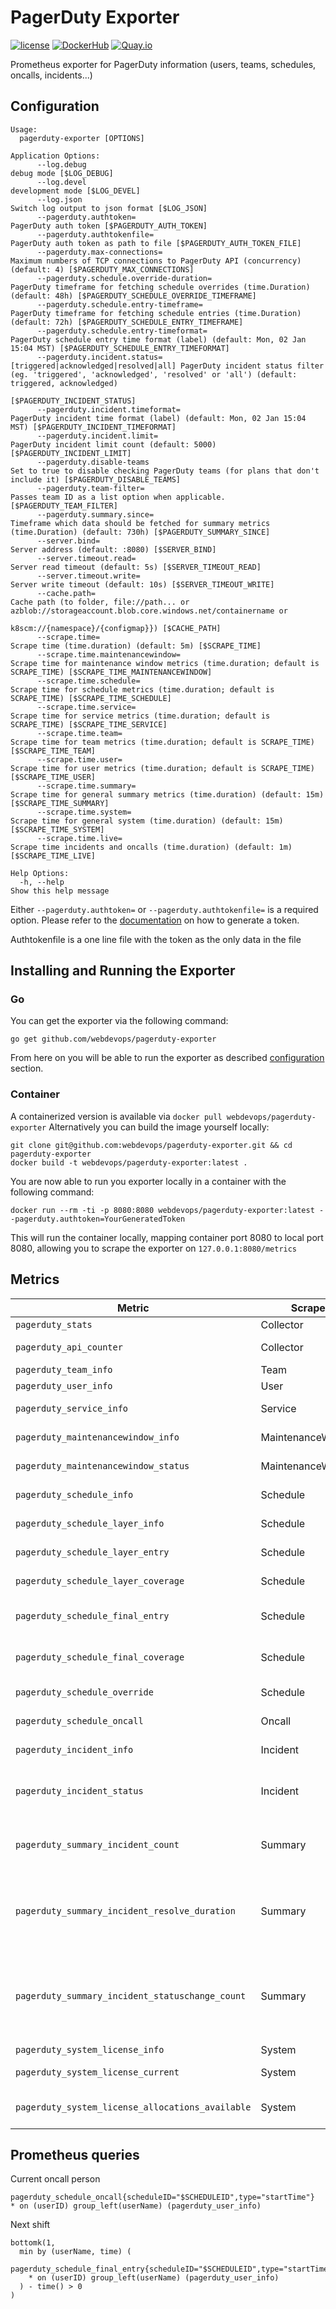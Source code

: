 # PagerDuty Exporter

[![license](https://img.shields.io/github/license/webdevops/pagerduty-exporter.svg)](https://github.com/webdevops/pagerduty-exporter/blob/master/LICENSE)
[![DockerHub](https://img.shields.io/badge/DockerHub-webdevops%2Fpagerduty--exporter-blue)](https://hub.docker.com/r/webdevops/pagerduty-exporter/)
[![Quay.io](https://img.shields.io/badge/Quay.io-webdevops%2Fpagerduty--exporter-blue)](https://quay.io/repository/webdevops/pagerduty-exporter)

Prometheus exporter for PagerDuty information (users, teams, schedules, oncalls, incidents...)

## Configuration

```
Usage:
  pagerduty-exporter [OPTIONS]

Application Options:
      --log.debug                                                       debug mode [$LOG_DEBUG]
      --log.devel                                                       development mode [$LOG_DEVEL]
      --log.json                                                        Switch log output to json format [$LOG_JSON]
      --pagerduty.authtoken=                                            PagerDuty auth token [$PAGERDUTY_AUTH_TOKEN]
      --pagerduty.authtokenfile=                                        PagerDuty auth token as path to file [$PAGERDUTY_AUTH_TOKEN_FILE]
      --pagerduty.max-connections=                                      Maximum numbers of TCP connections to PagerDuty API (concurrency) (default: 4) [$PAGERDUTY_MAX_CONNECTIONS]
      --pagerduty.schedule.override-duration=                           PagerDuty timeframe for fetching schedule overrides (time.Duration) (default: 48h) [$PAGERDUTY_SCHEDULE_OVERRIDE_TIMEFRAME]
      --pagerduty.schedule.entry-timeframe=                             PagerDuty timeframe for fetching schedule entries (time.Duration) (default: 72h) [$PAGERDUTY_SCHEDULE_ENTRY_TIMEFRAME]
      --pagerduty.schedule.entry-timeformat=                            PagerDuty schedule entry time format (label) (default: Mon, 02 Jan 15:04 MST) [$PAGERDUTY_SCHEDULE_ENTRY_TIMEFORMAT]
      --pagerduty.incident.status=[triggered|acknowledged|resolved|all] PagerDuty incident status filter (eg. 'triggered', 'acknowledged', 'resolved' or 'all') (default: triggered, acknowledged)
                                                                        [$PAGERDUTY_INCIDENT_STATUS]
      --pagerduty.incident.timeformat=                                  PagerDuty incident time format (label) (default: Mon, 02 Jan 15:04 MST) [$PAGERDUTY_INCIDENT_TIMEFORMAT]
      --pagerduty.incident.limit=                                       PagerDuty incident limit count (default: 5000) [$PAGERDUTY_INCIDENT_LIMIT]
      --pagerduty.disable-teams                                         Set to true to disable checking PagerDuty teams (for plans that don't include it) [$PAGERDUTY_DISABLE_TEAMS]
      --pagerduty.team-filter=                                          Passes team ID as a list option when applicable. [$PAGERDUTY_TEAM_FILTER]
      --pagerduty.summary.since=                                        Timeframe which data should be fetched for summary metrics (time.Duration) (default: 730h) [$PAGERDUTY_SUMMARY_SINCE]
      --server.bind=                                                    Server address (default: :8080) [$SERVER_BIND]
      --server.timeout.read=                                            Server read timeout (default: 5s) [$SERVER_TIMEOUT_READ]
      --server.timeout.write=                                           Server write timeout (default: 10s) [$SERVER_TIMEOUT_WRITE]
      --cache.path=                                                     Cache path (to folder, file://path... or azblob://storageaccount.blob.core.windows.net/containername or
                                                                        k8scm://{namespace}/{configmap}}) [$CACHE_PATH]
      --scrape.time=                                                    Scrape time (time.duration) (default: 5m) [$SCRAPE_TIME]
      --scrape.time.maintenancewindow=                                  Scrape time for maintenance window metrics (time.duration; default is SCRAPE_TIME) [$SCRAPE_TIME_MAINTENANCEWINDOW]
      --scrape.time.schedule=                                           Scrape time for schedule metrics (time.duration; default is SCRAPE_TIME) [$SCRAPE_TIME_SCHEDULE]
      --scrape.time.service=                                            Scrape time for service metrics (time.duration; default is SCRAPE_TIME) [$SCRAPE_TIME_SERVICE]
      --scrape.time.team=                                               Scrape time for team metrics (time.duration; default is SCRAPE_TIME) [$SCRAPE_TIME_TEAM]
      --scrape.time.user=                                               Scrape time for user metrics (time.duration; default is SCRAPE_TIME) [$SCRAPE_TIME_USER]
      --scrape.time.summary=                                            Scrape time for general summary metrics (time.duration) (default: 15m) [$SCRAPE_TIME_SUMMARY]
      --scrape.time.system=                                             Scrape time for general system (time.duration) (default: 15m) [$SCRAPE_TIME_SYSTEM]
      --scrape.time.live=                                               Scrape time incidents and oncalls (time.duration) (default: 1m) [$SCRAPE_TIME_LIVE]

Help Options:
  -h, --help                                                            Show this help message
```

Either `--pagerduty.authtoken=` or `--pagerduty.authtokenfile=` is a required option. Please refer to the [documentation](https://support.pagerduty.com/docs/generating-api-keys)
on how to generate a token.

Authtokenfile is a one line file with the token as the only data in the file

## Installing and Running the Exporter

### Go

You can get the exporter via the following command:

```
go get github.com/webdevops/pagerduty-exporter
```

From here on you will be able to run the exporter as described  [configuration](#Configuration) section.


### Container
A containerized version is available via `docker pull webdevops/pagerduty-exporter`
Alternatively you can build the image yourself locally:

```
git clone git@github.com:webdevops/pagerduty-exporter.git && cd pagerduty-exporter
docker build -t webdevops/pagerduty-exporter:latest .
```

You are now able to run you exporter locally in a container with the following command:
```
docker run --rm -ti -p 8080:8080 webdevops/pagerduty-exporter:latest --pagerduty.authtoken=YourGeneratedToken
```

This will run the container locally, mapping container port 8080 to local port 8080, allowing you to scrape the exporter on `127.0.0.1:8080/metrics`


## Metrics

| Metric                                           | Scraper           | Description                                                                                                          |
|--------------------------------------------------|-------------------|----------------------------------------------------------------------------------------------------------------------|
| `pagerduty_stats`                                | Collector         | Collector stats                                                                                                      |
| `pagerduty_api_counter`                          | Collector         | PagerDuty api call counter                                                                                           |
| `pagerduty_team_info`                            | Team              | Team information                                                                                                     |
| `pagerduty_user_info`                            | User              | User information                                                                                                     |
| `pagerduty_service_info`                         | Service           | Service (per team) information                                                                                       |
| `pagerduty_maintenancewindow_info`               | MaintenanceWindow | Maintenance window information                                                                                       |
| `pagerduty_maintenancewindow_status`             | MaintenanceWindow | status (start and endtime)                                                                                           |
| `pagerduty_schedule_info`                        | Schedule          | Schedule information                                                                                                 |
| `pagerduty_schedule_layer_info`                  | Schedule          | Schedule layer information                                                                                           |
| `pagerduty_schedule_layer_entry`                 | Schedule          | Schedule layer schedule entries                                                                                      |
| `pagerduty_schedule_layer_coverage`              | Schedule          | Schedule layer schedule coverage                                                                                     |
| `pagerduty_schedule_final_entry`                 | Schedule          | Schedule final (rendered) schedule entries                                                                           |
| `pagerduty_schedule_final_coverage`              | Schedule          | Schedule final (rendered) schedule coverage                                                                          |
| `pagerduty_schedule_override`                    | Schedule          | Schedule override information                                                                                        |
| `pagerduty_schedule_oncall`                      | Oncall            | Schedule oncall information                                                                                          |
| `pagerduty_incident_info`                        | Incident          | Incident information                                                                                                 |
| `pagerduty_incident_status`                      | Incident          | Incident status information (acknowledgement, assignment)                                                            |
| `pagerduty_summary_incident_count`               | Summary           | Count of incidents splitted by status, service, urgency and priority                                                 |
| `pagerduty_summary_incident_resolve_duration`    | Summary           | Histogram (buckets) for resolve duration splitted by service, urgency and priority                                   |
| `pagerduty_summary_incident_statuschange_count`  | Summary           | Counter for new or changed status (eg triggered -> acknowledged) incidents splitted by service, urgency and priority |
| `pagerduty_system_license_info`                  | System            | License information                                                                                                  |
| `pagerduty_system_license_current`               | System            | Current value of license                                                                                             |
| `pagerduty_system_license_allocations_available` | System            | Allocations available (max value) of license                                                                         |

Prometheus queries
------------------

Current oncall person
```
pagerduty_schedule_oncall{scheduleID="$SCHEDULEID",type="startTime"}
* on (userID) group_left(userName) (pagerduty_user_info)
```

Next shift
```
bottomk(1,
  min by (userName, time) (
    pagerduty_schedule_final_entry{scheduleID="$SCHEDULEID",type="startTime"}
    * on (userID) group_left(userName) (pagerduty_user_info)
  ) - time() > 0
)
```
